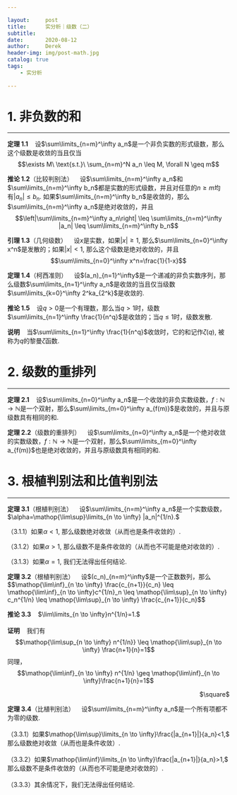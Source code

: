 ```yaml
---

layout:     post
title:      实分析｜级数（二）
subtitle:   
date:       2020-08-12
author:     Derek
header-img: img/post-math.jpg
catalog: true
tags:
    - 实分析
    
---
```

# 1. 非负数的和
***

**定理 1.1**&nbsp;&nbsp;&nbsp; 设$\sum\limits_{n=m}^\infty a_n$是一个非负实数的形式级数，那么这个级数是收敛的当且仅当$$\exists M\ \text{s.t.}\ \sum_{n=m}^N a_n \leq M, \forall N \geq m$$

**推论 1.2**（比较判别法）&nbsp;&nbsp;&nbsp; 设$\sum\limits_{n=m}^\infty a_n$和$\sum\limits_{n=m}^\infty b_n$都是实数的形式级数，并且对任意的$n \geq m$均有$|a_n| \leq b_n.$ 如果$\sum\limits_{n=m}^\infty b_n$是收敛的，那么$\sum\limits_{n=m}^\infty a_n$是绝对收敛的，并且$$\left|\sum\limits_{n=m}^\infty a_n\right| \leq \sum\limits_{n=m}^\infty |a_n| \leq \sum\limits_{n=m}^\infty b_n$$

**引理 1.3**（几何级数）&nbsp;&nbsp;&nbsp; 设$x$是实数，如果$|x| \geq 1,$ 那么$\sum\limits_{n=0}^\infty x^n$是发散的；如果$|x|<1,$ 那么这个级数是绝对收敛的，并且$$\sum\limits_{n=0}^\infty x^n=\frac{1}{1-x}$$

<body>
<p>
<b>定理 1.4</b>（柯西准则）&nbsp;&nbsp;&nbsp; 设$(a_n)_{n=1}^\infty$是一个递减的非负实数序列，那么级数$\sum\limits_{n=1}^\infty a_n$是收敛的当且仅当级数$\sum\limits_{k=0}^\infty 2^ka_{2^k}$是收敛的.
</p>
</body>

**推论 1.5**&nbsp;&nbsp;&nbsp; 设$q>0$是一个有理数，那么当$q>1$时，级数$\sum\limits_{n=1}^\infty \frac{1}{n^q}$是收敛的；当$q \leq 1$时，级数发散.

**说明**&nbsp;&nbsp;&nbsp; 当$\sum\limits_{n=1}^\infty \frac{1}{n^q}$收敛时，它的和记作$\zeta(q),$ 被称为$q$的黎曼$\zeta$函数.

# 2. 级数的重排列
***

**定理 2.1**&nbsp;&nbsp;&nbsp; 设$\sum\limits_{n=0}^\infty a_n$是一个收敛的非负实数级数，$f: \mathbb{N} \to \mathbb{N}$是一个双射，那么$\sum\limits_{m=0}^\infty a_{f(m)}$是收敛的，并且与原级数具有相同的和.

**定理 2.2**（级数的重排列）&nbsp;&nbsp;&nbsp; 设$\sum\limits_{n=0}^\infty a_n$是一个绝对收敛的实数级数，$f: \mathbb{N} \to \mathbb{N}$是一个双射，那么$\sum\limits_{m=0}^\infty a_{f(m)}$也是绝对收敛的，并且与原级数具有相同的和.

# 3. 根植判别法和比值判别法
***

**定理 3.1**（根植判别法）&nbsp;&nbsp;&nbsp; 设$\sum\limits_{n=m}^\infty a_n$是一个实数级数，$\alpha=\mathop{\lim\sup}\limits_{n \to \infty} |a_n|^{1/n}.$ 

（3.1.1）如果$\alpha<1,$ 那么级数绝对收敛（从而也是条件收敛的）.

（3.1.2）如果$\alpha>1,$ 那么级数不是条件收敛的（从而也不可能是绝对收敛的）.

（3.1.3）如果$\alpha=1,$ 我们无法得出任何结论.

<body>
<p>
<b>定理 3.2</b>（根植判别法）&nbsp;&nbsp;&nbsp; 设$(c_n)_{n=m}^\infty$是一个正数数列，那么$$\mathop{\lim\inf}_{n \to \infty} \frac{c_{n+1}}{c_n} \leq \mathop{\lim\inf}_{n \to \infty}c^{1/n}_n \leq \mathop{\lim\sup}_{n \to \infty} c_n^{1/n} \leq \mathop{\lim\sup}_{n \to \infty} \frac{c_{n+1}}{c_n}$$

<b>推论 3.3</b>&nbsp;&nbsp;&nbsp; $\lim\limits_{n \to \infty}n^{1/n}=1.$
<br>
<br>
<b>证明</b>&nbsp;&nbsp;&nbsp; 我们有$$\mathop{\lim\sup_{n \to \infty} n^{1/n}} \leq \mathop{\lim\sup}_{n \to \infty} \frac{n+1}{n}=1$$同理，$$\mathop{\lim\inf}_{n \to \infty} n^{1/n} \geq \mathop{\lim\inf}_{n \to \infty}\frac{n+1}{n}=1$$
<p align="right">$\square$</p>

<b>定理 3.4</b>（比植判别法）&nbsp;&nbsp;&nbsp; 设$\sum\limits_{n=m}^\infty a_n$是一个所有项都不为零的级数.
<br>
<br>
（3.3.1）如果$\mathop{\lim\sup}\limits_{n \to \infty}\frac{|a_{n+1}|}{a_n}<1,$ 那么级数绝对收敛（从而也是条件收敛）.
<br>
<br>
（3.3.2）如果$\mathop{\lim\inf}\limits_{n \to \infty}\frac{|a_{n+1}|}{a_n}>1,$ 那么级数不是条件收敛的（从而也不可能是绝对收敛的）.
<br>
<br>
（3.3.3）其余情况下，我们无法得出任何结论.
</p>
</body>